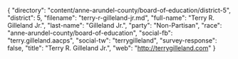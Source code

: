 {
  "directory": "content/anne-arundel-county/board-of-education/district-5",
  "district": 5,
  "filename": "terry-r-gilleland-jr.md",
  "full-name": "Terry R. Gilleland Jr.",
  "last-name": "Gilleland Jr.",
  "party": "Non-Partisan",
  "race": "anne-arundel-county/board-of-education",
  "social-fb": "terry.gilleland.aacps",
  "social-tw": "terrygilleland",
  "survey-response": false,
  "title": "Terry R. Gilleland Jr.",
  "web": "http://terrygilleland.com"
}
